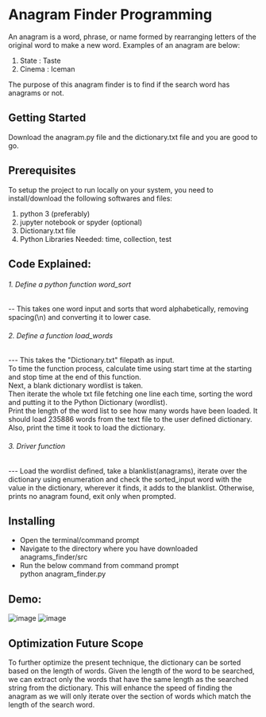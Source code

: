# **Anagram Finder Programming**

An anagram is a word, phrase, or name formed by rearranging letters of the original word to make a new word. Examples of an anagram are below:

1. State : Taste
2. Cinema : Iceman

The purpose of this anagram finder is to find if the search word has anagrams or not.

## Getting Started

Download the anagram.py file and the dictionary.txt file and you are good to go.

## Prerequisites

To setup the project to run locally on your system, you need to install/download the following softwares and files:
1. python 3 (preferably)<br/>
2. jupyter notebook or spyder (optional)<br/>
3. Dictionary.txt file<br/>
4. Python Libraries Needed: time, collection, test <br/>

## Code Explained:
###### 1. Define a python function word_sort<br/>
-- This takes one word input and sorts that word alphabetically, removing spacing(\n) and converting it to lower case.<br/>

###### 2. Define a function load_words<br/>
--- This takes the "Dictionary.txt" filepath as input.<br/>
To time the function process, calculate time using start time at the starting and stop time at the end of this function.<br/>
Next, a blank dictionary wordlist is taken. <br/>
Then iterate the whole txt file fetching one line each time, sorting the word and putting it to the Python Dictionary (wordlist).<br/>
Print the length of the word list to see how many words have been loaded. It should load 235886 words from the text file to the user defined dictionary.<br/>
Also, print the time it took to load the dictionary.<br/>

###### 3. Driver function<br/>
--- Load the wordlist defined, take a blanklist(anagrams), iterate over the dictionary using enumeration and check the sorted_input word with the
value in the dictionary, wherever it finds, it adds to the blanklist. Otherwise, prints no anagram found, exit only when prompted. <br/>

## Installing

- Open the terminal/command prompt
- Navigate to the directory where you have downloaded anagrams_finder/src
- Run the below command from command prompt<br/>
    python anagram_finder.py <br/>

## Demo:
![image](https://user-images.githubusercontent.com/66070119/92318733-3b96cd80-efd6-11ea-955c-0b705217bf6e.png)
![image](https://user-images.githubusercontent.com/66070119/92318810-2b332280-efd7-11ea-99c7-7ac39a7e4efc.png)

## Optimization Future Scope
To further optimize the present technique, the dictionary can be sorted based on the length of words. Given the length of the word to be searched, we can extract only the words that have the same length as the searched string from the dictionary. This will enhance the speed of finding the anagram as we will only iterate over the section of words which match the length of the search word.

